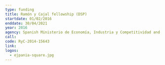 ```yaml
---
type: funding
title: Ramón y Cajal fellowship (DSP)
startdate: 01/02/2016
enddate: 30/04/2021
year: 2016
agency: Spanish Ministerio de Economía, Industria y Competitividad and Agencia Estatal de Investigación (AEI)
call:
code: RyC-2014-15643
link:
logos:
  - ejpania-square.jpg
---
```

